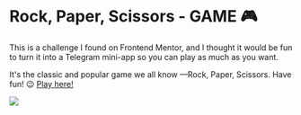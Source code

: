 # Rock, Paper, Scissors - GAME 🎮

This is a challenge I found on Frontend Mentor, and I thought it would be fun to turn it into a Telegram mini-app so you can play as much as you want. 

It's the classic and popular game we all know —Rock, Paper, Scissors. Have fun! 😉 [Play here!](https://t.me/rpslsgame_bot/play)

![](./preview-desktop.png)